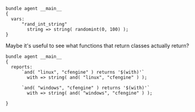 ``` {.cfengine3 tangle="string.cf"}
bundle agent __main__
{
  vars:
      "rand_int_string"
        string => string( randomint(0, 100) );
}
```

Maybe it\'s useful to see what functions that return classes actually
return?

``` {.cfengine3 tangle="string.cf"}
bundle agent __main__
{
  reports:
      `and( "linux", "cfengine" ) returns '$(with)'`
        with => string( and( "linux", "cfengine" ) );

      `and( "windows", "cfengine" ) returns '$(with)'`
        with => string( and( "windows", "cfengine" ) );

}
```
